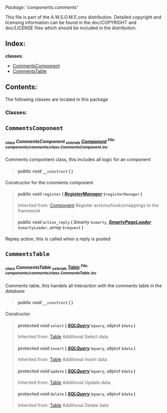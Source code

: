 _Package: 'components.comments'_

This file is part of the A.W.S.O.M.E.cms distribution.
Detailed copyright and licensing information can be found
in the doc/COPYRIGHT and doc/LICENSE files which should be
included in the distribution.
## Index: ##
**classes**:
  * [CommentsComponent](DOCComponentsComments#CommentsComponent.md)
  * [CommentsTable](DOCComponentsComments#CommentsTable.md)
## Contents: ##
The following classes are located in this package
### Classes: ###
## `CommentsComponent` ##
##### <sub>class</sub> CommentsComponent <sub>extends</sub> [Component](DOCCore#Component.md) <sup>File: components/comments/class.CommentsComponent.inc</sup> #####
Comments compontent class, this includes all logic for an component
> #### **public** _void_ **`__construct`** (  ) ####
Constructor for the comments component
> #### **public** _void_ **`register`** ( _[RegisterManager](DOCCore#RegisterManager.md)_ `$registerManager` ) ####
> Inherited from: [Component](DOCCore#Component.md)
Register actions/hooks/mappings to the framework
> #### **public** _void_ **`action_reply`** ( _Smarty_ `$smarty`, _[SmartyPageLoader](DOCCore#SmartyPageLoader.md)_ `$smartyLoader`, _array_ `$request` ) ####
Repley action, this is called when a reply is posted
## `CommentsTable` ##
##### <sub>class</sub> CommentsTable <sub>extends</sub> [Table](DOCCore#Table.md) <sup>File: components/comments/class.CommentsTable.inc</sup> #####
Comments table, this handels all interaction with the comments table in the database
> #### **public** _void_ **`__construct`** (  ) ####
Constructor
> #### **protected** _void_ **`select`** ( _[SQLQuery](DOCCore#SQLQuery.md)_ `$query`, _object_ `$data` ) ####
> Inherited from: [Table](DOCCore#Table.md)
Additional Select data
> #### **protected** _void_ **`insert`** ( _[SQLQuery](DOCCore#SQLQuery.md)_ `$query`, _object_ `$data` ) ####
> Inherited from: [Table](DOCCore#Table.md)
Additional Insert data
> #### **protected** _void_ **`update`** ( _[SQLQuery](DOCCore#SQLQuery.md)_ `$query`, _object_ `$data` ) ####
> Inherited from: [Table](DOCCore#Table.md)
Additional Update data
> #### **protected** _void_ **`delete`** ( _[SQLQuery](DOCCore#SQLQuery.md)_ `$query`, _object_ `$data` ) ####
> Inherited from: [Table](DOCCore#Table.md)
Additional Delete data